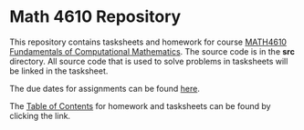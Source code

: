 # Math 4610 Repository
This repository contains tasksheets and homework for course [MATH4610 Fundamentals of Computational Mathematics](https://jvkoebbe.github.io/math4610). The source code is in the **src** directory. All source code that is used to solve problems in tasksheets will be linked in the tasksheet.

The due dates for assignments can be found [here](https://jvkoebbe.github.io/math4610/tasksheets/toc/md/tasksheet_toc.md).

The [Table of Contents](http://chazcornwall.github.io/math4610/hw_toc.md) for homework and tasksheets can be found by clicking the link.
